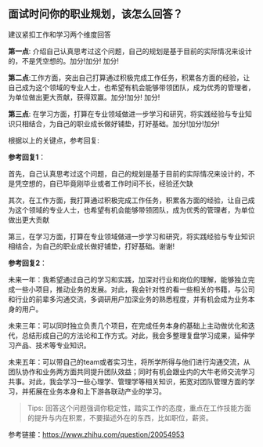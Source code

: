 ## 面试时问你的职业规划，该怎么回答？

建议紧扣工作和学习两个维度回答

**第一点**: 介绍自己认真思考过这个问题，自己的规划是基于目前的实际情况来设计的，不是凭空想的。加分!加分! 加分!

**第二点**:工作方面，突出自己打算通过积极完成工作任务，积累各方面的经验，让自己成为这个领域的专业人士，也希望有机会能够带领团队，成为优秀的管理者，为单位做出更大贡献，获得双赢。加分!加分! 加分!

**第三点**: 在学习方面，打算在专业领域做进一步学习和研究，将实践经验与专业知识只相结合，为自己的职业成长做好铺垫，打好基础。加分!加分!加分!

根据以上的关键点，参考回复:

**参考回复1**：

首先，自己认真思考过这个问题，自己的规划是基于目前的实际情况来设计的，不是凭空想的，自已毕竟刚毕业或者工作时间不长，经验还欠缺

其次，在工作方面，我打算通过积极完成工作任务，积累各方面的经验，让自己成为这个领域的专业人士，也希望有机会能够带领团队，成为优秀的管理者，为单位做出更大贡献

第三，在学习方面，打算在专业领域做进一步学习和研究，将实践经验与专业知识相结合，为自己的职业成长做好铺垫，打好基础。谢谢!

**参考回复2**：

未来一年：我希望通过自己的学习和实践，加深对行业和岗位的理解，能够独立完成一些小项目，推动业务的发展。对此，我会针对性的看一些相关的书籍，与公司和行业的前辈多沟通交流，多调研用户加深业务的熟悉程度，并有机会成为业务本身的用户。  

未来三年：可以同时独立负责几个项目，在完成任务本身的基础上主动做优化和迭代，总结形成自己的方法论和工作方式。对此，我会多整理复盘学习成果，延伸学习产品、技术等专业知识。 

未来五年：可以带自己的team或者实习生，将所学所得与他们进行沟通交流，从团队协作和业务两方面共同提升团队效益；同时有机会跟业内的大牛老师交流学习共事。对此，我会学习一些心理学、管理学等相关知识，拓宽对团队管理方面的学习，并拓展在业务本身和上下游各联动产业的学习。

> Tips: 回答这个问题强调你稳定性，踏实工作的态度，重点在工作技能方面的提升与内在积累，不要描述外在的东西，比如职位，薪资。



参考链接：https://www.zhihu.com/question/20054953